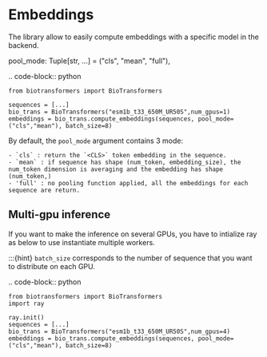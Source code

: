 # Embeddings

The library allow to easily compute embeddings with a specific model in the backend.

pool_mode: Tuple[str, ...] = ("cls", "mean", "full"),

.. code-block:: python

    from biotransformers import BioTransformers

    sequences = [...]
    bio_trans = BioTransformers("esm1b_t33_650M_UR50S",num_gpus=1)
    embeddings = bio_trans.compute_embeddings(sequences, pool_mode=("cls","mean"), batch_size=8)

By default, the ``pool_mode`` argument contains 3 mode:

    - `cls` : return the `<CLS>` token embedding in the sequence.
    - `mean` : if sequence has shape (num_token, embedding_size), the num_token dimension is averaging and the embedding has shape (num_token,)
    - 'full' : no pooling function applied, all the embeddings for each sequence are return.


## Multi-gpu inference

If you want to make the inference on several GPUs, you have to intialize ray as below to use instantiate multiple workers.

:::{hint}
``batch_size`` corresponds to the number of sequence that you want to distribute on each GPU.

.. code-block:: python

    from biotransformers import BioTransformers
    import ray

    ray.init()
    sequences = [...]
    bio_trans = BioTransformers("esm1b_t33_650M_UR50S",num_gpus=4)
    embeddings = bio_trans.compute_embeddings(sequences, pool_mode=("cls","mean"), batch_size=8)
